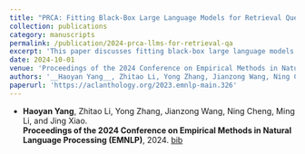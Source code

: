 ```yaml
---
title: "PRCA: Fitting Black-Box Large Language Models for Retrieval Question Answering via Pluggable Reward-Driven Contextual Adapter"
collection: publications
category: manuscripts
permalink: /publication/2024-prca-llms-for-retrieval-qa
excerpt: 'This paper discusses fitting black-box large language models for retrieval question answering using a pluggable reward-driven contextual adapter.'
date: 2024-10-01
venue: 'Proceedings of the 2024 Conference on Empirical Methods in Natural Language Processing (EMNLP)'
authors: '__Haoyan Yang__, Zhitao Li, Yong Zhang, Jianzong Wang, Ning Cheng, Ming Li, Jing Xiao'
paperurl: 'https://aclanthology.org/2023.emnlp-main.326'
---
```


- **Haoyan Yang**, Zhitao Li, Yong Zhang, Jianzong Wang, Ning Cheng, Ming Li, and Jing Xiao.  
**Proceedings of the 2024 Conference on Empirical Methods in Natural Language Processing (EMNLP)**, 2024. [bib](https://aclanthology.org/2023.emnlp-main.326)
